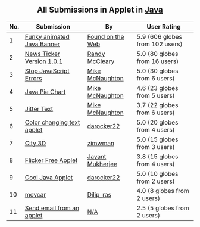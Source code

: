 ﻿<div align="center">

## All Submissions in Applet in [Java](../ByWorld/java.md)

</div>

No.  | Submission | By   | User Rating
---- | ---------- | ---- | -----------
1 | [Funky animated Java Banner<br />](https://github.com/Planet-Source-Code/found-on-the-web-funky-animated-java-banner__2-268) | [Found on the Web](../ByAuthor/found-on-the-web.md) | 5.9 (606 globes from 102 users)
2 | [News Ticker Version 1\.0\.1<br />](https://github.com/Planet-Source-Code/randy-mccleary-news-ticker-version-1-0-1__2-2791) | [Randy McCleary](../ByAuthor/randy-mccleary.md) | 5.0 (80 globes from 16 users)
3 | [Stop JavaScript Errors<br />](https://github.com/Planet-Source-Code/mike-mcnaughton-stop-javascript-errors__2-2068) | [Mike McNaughton](../ByAuthor/mike-mcnaughton.md) | 5.0 (30 globes from 6 users)
4 | [Java Pie Chart<br />](https://github.com/Planet-Source-Code/mike-mcnaughton-java-pie-chart__2-2085) | [Mike McNaughton](../ByAuthor/mike-mcnaughton.md) | 4.6 (23 globes from 5 users)
5 | [Jitter Text<br />](https://github.com/Planet-Source-Code/mike-mcnaughton-jitter-text__2-2075) | [Mike McNaughton](../ByAuthor/mike-mcnaughton.md) | 3.7 (22 globes from 6 users)
6 | [Color changing text applet<br />](https://github.com/Planet-Source-Code/darocker22-color-changing-text-applet__2-2705) | [darocker22](../ByAuthor/darocker22.md) | 5.0 (20 globes from 4 users)
7 | [City 3D<br />](https://github.com/Planet-Source-Code/zimwman-city-3d__2-4796) | [zimwman](../ByAuthor/zimwman.md) | 5.0 (15 globes from 3 users)
8 | [Flicker Free Applet<br />](https://github.com/Planet-Source-Code/jayant-mukherjee-flicker-free-applet__2-3875) | [Jayant Mukherjee](../ByAuthor/jayant-mukherjee.md) | 3.8 (15 globes from 4 users)
9 | [Cool Java Applet<br />](https://github.com/Planet-Source-Code/darocker22-cool-java-applet__2-2621) | [darocker22](../ByAuthor/darocker22.md) | 5.0 (10 globes from 2 users)
10 | [movcar<br />](https://github.com/Planet-Source-Code/dilip-ras-movcar__2-6080) | [Dilip\_ras](../ByAuthor/dilip-ras.md) | 4.0 (8 globes from 2 users)
11 | [Send email from an applet<br />](https://github.com/Planet-Source-Code/send-email-from-an-applet__2-248) | [N/A](../ByAuthor/empty.md) | 2.5 (5 globes from 2 users)
